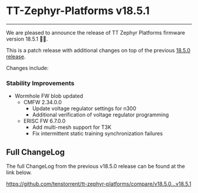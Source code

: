 # TT-Zephyr-Platforms v18.5.1

---

We are pleased to announce the release of TT Zephyr Platforms firmware version 18.5.1 🥳🎉.

This is a patch release with additional changes on top of the previous
[18.5.0 release](https://github.com/tenstorrent/tt-zephyr-platforms/releases/v18.5.0).

Changes include:

[comment]: <> (H3 Performance Improvements, if applicable)
[comment]: <> (H3 New and Experimental Features, if applicable)
[comment]: <> (H3 External Project Collaboration Efforts, if applicable)
[comment]: <> (H3 Stability Improvements, if applicable)

### Stability Improvements

* Wormhole FW blob updated
  * CMFW 2.34.0.0
    * Update voltage regulator settings for n300
    * Additional verification of voltage regulator programming
  * ERISC FW 6.7.0.0
    * Add multi-mesh support for T3K
    * Fix intermittent static training synchronization failures

[comment]: <> (H1 Security vulnerabilities fixed?)

[comment]: <> (H3 Removed APIs, if applicable)

[comment]: <> (same order for Subsequent H2 sections)
[comment]: <> (UL PCIe)
[comment]: <> (UL DDR)
[comment]: <> (UL Ethernet)
[comment]: <> (UL Telemetry)
[comment]: <> (UL Debug / Developer Features)
[comment]: <> (UL Drivers)
[comment]: <> (UL Libraries)

[comment]: <> (H3 Deprecated APIs, if applicable)

[comment]: <> (H3 New APIs, if applicable)

[comment]: <> (H2 New Boards, if applicable)

[comment]: <> (H2 New Samples, if applicable)

[comment]: <> (H2 Other Notable Changes, if applicable)

## Full ChangeLog

The full ChangeLog from the previous v18.5.0 release can be found at the link below.

https://github.com/tenstorrent/tt-zephyr-platforms/compare/v18.5.0...v18.5.1
